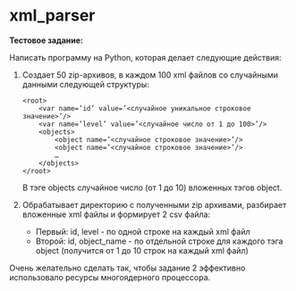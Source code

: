 # xml_parser

**Тестовое задание:**

Написать программу на Python, которая делает следующие действия:

1. Создает 50 zip-архивов, в каждом 100 xml файлов со случайными данными следующей структуры:

    ``` 
    <root>
        <var name=’id’ value=’<случайное уникальное строковое значение>’/>
        <var name=’level’ value=’<случайное число от 1 до 100>’/>
        <objects>
            <object name=’<случайное строковое значение>’/>
            <object name=’<случайное строковое значение>’/>
            …
        </objects>
    </root>
    ```

    В тэге objects случайное число (от 1 до 10) вложенных тэгов object.


2. Обрабатывает директорию с полученными zip архивами, разбирает вложенные xml файлы и формирует 2 csv файла:
   - Первый: id, level - по одной строке на каждый xml файл
   - Второй: id, object_name - по отдельной строке для каждого тэга object (получится от 1 до 10 строк на каждый xml файл)

Очень желательно сделать так, чтобы задание 2 эффективно использовало ресурсы многоядерного процессора.
